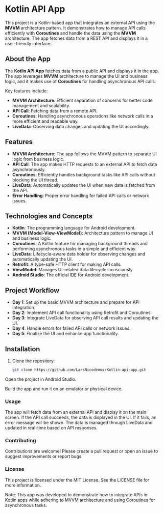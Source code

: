 # Kotlin API App

This project is a Kotlin-based app that integrates an external API using the **MVVM** architecture pattern. It demonstrates how to manage API calls efficiently with **Coroutines** and handle the data using the **MVVM** architecture. The app fetches data from a REST API and displays it in a user-friendly interface.

## About the App

The **Kotlin API App** fetches data from a public API and displays it in the app. The app leverages **MVVM** architecture to manage the UI and business logic, and it makes use of **Coroutines** for handling asynchronous API calls.

Key features include:
- **MVVM Architecture**: Efficient separation of concerns for better code management and scalability.
- **API Call**: Fetching data from a remote API.
- **Coroutines**: Handling asynchronous operations like network calls in a more efficient and readable way.
- **LiveData**: Observing data changes and updating the UI accordingly.

## Features

- **MVVM Architecture**: The app follows the MVVM pattern to separate UI logic from business logic.
- **API Call**: The app makes HTTP requests to an external API to fetch data asynchronously.
- **Coroutines**: Efficiently handles background tasks like API calls without blocking the UI thread.
- **LiveData**: Automatically updates the UI when new data is fetched from the API.
- **Error Handling**: Proper error handling for failed API calls or network issues.

## Technologies and Concepts

- **Kotlin**: The programming language for Android development.
- **MVVM (Model-View-ViewModel)**: Architecture pattern to manage UI and business logic.
- **Coroutines**: A Kotlin feature for managing background threads and performing asynchronous tasks in a simple and efficient way.
- **LiveData**: Lifecycle-aware data holder for observing changes and automatically updating the UI.
- **Retrofit**: A type-safe HTTP client for making API calls.
- **ViewModel**: Manages UI-related data lifecycle-consciously.
- **Android Studio**: The official IDE for Android development.

## Project Workflow

- **Day 1**: Set up the basic MVVM architecture and prepare for API integration.
- **Day 2**: Implement API call functionality using Retrofit and Coroutines.
- **Day 3**: Integrate LiveData for observing API call results and updating the UI.
- **Day 4**: Handle errors for failed API calls or network issues.
- **Day 5**: Finalize the UI and enhance app functionality.

## Installation

1. Clone the repository:
   ```bash
   git clone https://github.com/LarsNicodemus/Kotlin-api-app.git
Open the project in Android Studio.

Build the app and run it on an emulator or physical device.

### Usage
The app will fetch data from an external API and display it on the main screen.
If the API call succeeds, the data is displayed in the UI. If it fails, an error message will be shown.
The data is managed through LiveData and updated in real-time based on API responses.

### Contributing
Contributions are welcome! Please create a pull request or open an issue to suggest improvements or report bugs.

### License
This project is licensed under the MIT License. See the LICENSE file for more information.

Note: This app was developed to demonstrate how to integrate APIs in Kotlin apps while adhering to MVVM architecture and using Coroutines for asynchronous tasks.
